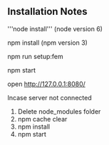 ## Installation Notes

'''node install'''
(node version 6)

npm install
(npm version 3)

npm run setup:fem

npm start

open http://127.0.0.1:8080/

Incase server not connected
1. Delete node_modules folder
2. npm cache clear
3. npm install
4. npm start

